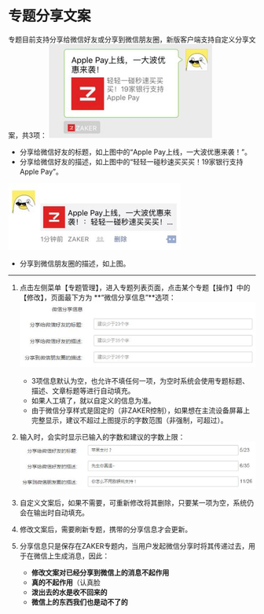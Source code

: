 # 专题分享文案
专题目前支持分享给微信好友或分享到微信朋友圈，新版客户端支持自定义分享文案，共3项：
![](img/13-18.jpg)

- 分享给微信好友的标题，如上图中的“Apple Pay上线，一大波优惠来袭！”。
- 分享给微信好友的描述，如上图中的“轻轻一碰秒速买买买！19家银行支持Apple Pay”。

![](img/13-19.jpg)

- 分享到微信朋友圈的描述，如上图。

----

1. 点击左侧菜单【专题管理】，进入专题列表页面，点击某个专题【操作】中的【修改】，页面最下方为 **“微信分享信息”**选项：
    ![](img/13-20.jpg)

    - 3项信息默认为空，也允许不填任何一项，为空时系统会使用专题标题、描述、文章标题等进行自动填充。
    - 如果人工填了，就以自定义的信息为准。
    - 由于微信分享样式是固定的（非ZAKER控制），如果想在主流设备屏幕上完整显示，建议不超过上图提示的字数范围（非强制，可超过）。

2. 输入时，会实时显示已输入的字数和建议的字数上限：
    ![](img/13-21.jpg)

3. 自定义文案后，如果不需要，可重新修改将其删除，只要某一项为空，系统仍会在输出时自动填充。

4. 修改文案后，需要刷新专题，携带的分享信息才会更新。

5. 分享信息只是保存在ZAKER专题内，当用户发起微信分享时将其传递过去，用于在微信上生成消息，因此：
    - **修改文案对已经分享到微信上的消息不起作用**
    - **真的不起作用**（认真脸
    - **泼出去的水是收不回来的**
    - **微信上的东西我们也是动不了的**